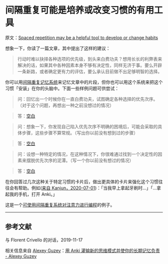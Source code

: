# 间隔重复可能是培养或改变习惯的有用工具

原文：[Spaced repetition may be a helpful tool to develop or change habits](https://notes.andymatuschak.org/z249N76MhdBzDfrwMnqP6jEsTv6Z8u2kJrp8)

想象一下，你读了一篇文章，其中提出了这样的建议：

> 行动时难以抉择各种选项的优先级，到头来白费功夫？想用长长的利弊表来解决的话，如果其中各种因素本身不够有决定性，同样无济于事。要么开辟一条新路，或者确定更有力的评估，要么承认目前做不出足够明智的选择。

你可以用[间隔重复记忆系统](https://notes.andymatuschak.org/z4eXdSMJFv2qVGXSUEKH4vdcHBrLHcFY1ZGfC)来记忆文章中的片段，但你也可以用这个系统来把这个习惯「安装」在你的头脑中。下面一些样例问题可供尝试：

> 问：回忆出一个时候你在一直白费功夫，试图确定各种选择的优先次序。（对于这个问题，再想出一种之前没想过的情况）

> 答：[空白](https://notes.andymatuschak.org/z249N76MhdBzDfrwMnqP6jEsTv6Z8u2kJrp8)

> 问：想象一下，你发现自己陷入优先次序不明确的困境后，可能会采取的具体步骤，这些步骤不算常规。（写出你以前没有想到过的步骤）

> 答：[空白](https://notes.andymatuschak.org/z249N76MhdBzDfrwMnqP6jEsTv6Z8u2kJrp8)

> 问：设想一种特定的情况，在这种情况下，你很难通过找到一个决定性的因素来摆脱优先次序的泥潭。（写一个你以前没有想过的情况）

> 答：[空白](https://notes.andymatuschak.org/z249N76MhdBzDfrwMnqP6jEsTv6Z8u2kJrp8)

在你回答过几次这种关于特定习惯的卡片后，做出更具体的卡片来强化这个习惯往往会有帮助。例如([来自 Kanjun，2020-07-01](https://twitter.com/kanjun/status/1278501271226298368))：「当我早上拿起牙刷时…」「…拿起我的手机，打开 Anki。」

这是一个[可使用间隔重复系统对注意力进行编程](https://notes.andymatuschak.org/z2gqazXUkf9qyFjMQg4W3dw6yegnAJszvDywN)的例子。

------

## 参考文献

与 Florent Crivello 的对话，2019-11-17

相关信息来自 [Alexey Guzey](https://notes.andymatuschak.org/Alexey_Guzey)：[用 Anki 灌输新的思维模式并使你的长期记忆负责 - Alexey Guzey](https://guzey.com/things/software/anki/#instilling-novel-thought-patterns-with-anki)